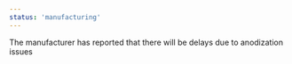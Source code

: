 ```yaml
---
status: 'manufacturing'
---
```

The manufacturer has reported that there will be delays due to anodization issues
